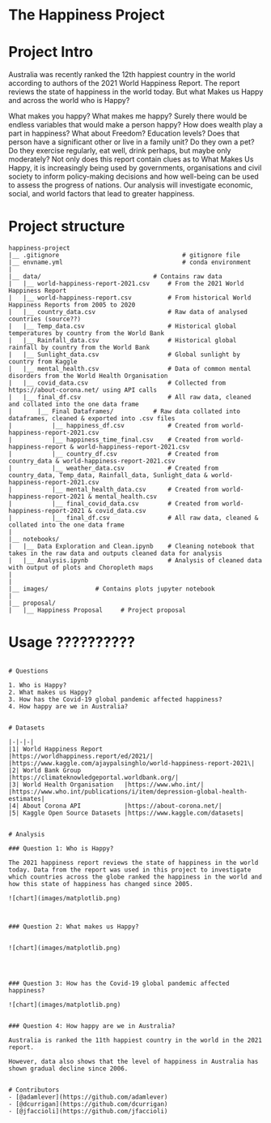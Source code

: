 # The Happiness Project

# Project Intro

Australia was recently ranked the 12th happiest country in the world according to authors of the 2021 World Happiness Report. The report reviews the state of happiness in the world today. But what Makes us Happy and across the world who is Happy? 

What makes you happy? What makes me happy? Surely there would be endless variables that would make a person happy? How does wealth play a part in happiness? What about Freedom? Education levels? Does that person have a significant other or live in a family unit? Do they own a pet? Do they exercise regularly, eat well, drink perhaps, but maybe only moderately? 
Not only does this report contain clues as to What Makes Us Happy, it is increasingly being used by governments, organisations and civil society to inform policy-making decisions and how well-being can be used to assess the progress of nations. Our analysis will investigate economic, social, and world factors that lead to greater happiness.


# Project structure
```
happiness-project 
|__ .gitignore                                  # gitignore file
|__ envname.yml                                 # conda environment
| 
|__ data/                               # Contains raw data
|   |__ world-happiness-report-2021.csv     # From the 2021 World Happiness Report
|   |__ world-happiness-report.csv          # From historical World Happiness Reports from 2005 to 2020
|   |__ country_data.csv                    # Raw data of analysed countries (source??)
|   |__ Temp_data.csv                       # Historical global temperatures by country from the World Bank
|   |__ Rainfall_data.csv                   # Historical global rainfall by country from the World Bank
|   |__ Sunlight_data.csv                   # Global sunlight by country from Kaggle
|   |__ mental_health.csv                   # Data of common mental disorders from the World Health Organisation
|   |__ covid_data.csv                      # Collected from https://about-corona.net/ using API calls
|   |__ final_df.csv                        # All raw data, cleaned and collated into the one data frame      
|       |__ Final Dataframes/           # Raw data collated into dataframes, cleaned & exported into .csv files
|           |__ happiness_df.csv            # Created from world-happiness-report-2021.csv
|           |__ happiness_time_final.csv    # Created from world-happiness-report & world-happiness-report-2021.csv
|           |__ country_df.csv              # Created from country_data & world-happiness-report-2021.csv
|           |__ weather_data.csv            # Created from country_data, Temp_data, Rainfall_data, Sunlight_data & world-happiness-report-2021.csv
|           |__ mental_health_data.csv      # Created from world-happiness-report-2021 & mental_health.csv
|           |__ final_covid_data.csv        # Created from world-happiness-report-2021 & covid_data.csv   
|           |__ final_df.csv                # All raw data, cleaned & collated into the one data frame 
|
|__ notebooks/
|   |__ Data Exploration and Clean.ipynb    # Cleaning notebook that takes in the raw data and outputs cleaned data for analysis   
|   |__ Analysis.ipynb                      # Analysis of cleaned data with output of plots and Choropleth maps
|   
|
|__ images/             # Contains plots jupyter notebook
|
|__ proposal/
|   |__ Happiness Proposal     # Project proposal 

```

# Usage ??????????

<!-- Create an environment from YAML file and activate environment 
```
# create environment 
conda env create --file envname.yml

# activate environment
conda activate envname
```

Export an environment to a YAML file that can be read on Windows, macOS, and Linux
```
conda env export --name envname > envname.yml -->
```

# Questions 

1. Who is Happy? 
2. What makes us Happy? 
3. How has the Covid-19 global pandemic affected happiness?
4. How happy are we in Australia?


# Datasets 

|-|-|-|
|1| World Happiness Report      |https://worldhappiness.report/ed/2021/| |https://www.kaggle.com/ajaypalsinghlo/world-happiness-report-2021\|
|2| World Bank Group            |https://climateknowledgeportal.worldbank.org/|
|3| World Health Organisation   |https://www.who.int/| |https://www.who.int/publications/i/item/depression-global-health-estimates|
|4| About Corona API            |https://about-corona.net/|
|5| Kaggle Open Source Datasets |https://www.kaggle.com/datasets| 


# Analysis

### Question 1: Who is Happy? 

The 2021 happiness report reviews the state of happiness in the world today. Data from the report was used in this project to investigate which countries across the globe ranked the happiness in the world and how this state of happiness has changed since 2005.

![chart](images/matplotlib.png)



### Question 2: What makes us Happy? 


![chart](images/matplotlib.png)




### Question 3: How has the Covid-19 global pandemic affected happiness?

![chart](images/matplotlib.png)


### Question 4: How happy are we in Australia?

Australia is ranked the 11th happiest country in the world in the 2021 report.  

However, data also shows that the level of happiness in Australia has shown gradual decline since 2006.


# Contributors
- [@adamlever](https://github.com/adamlever)
- [@dcurrigan](https://github.com/dcurrigan)
- [@jfaccioli](https://github.com/jfaccioli)